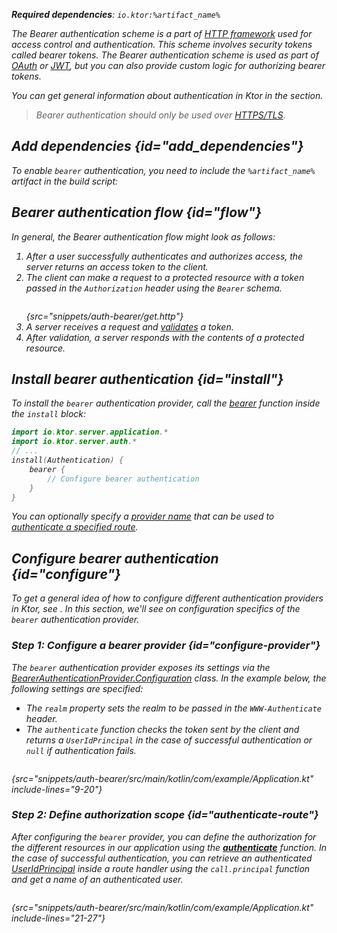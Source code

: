 [//]: # (title: Bearer authentication)

<show-structure for="chapter" depth="2"/>

<var name="artifact_name" value="ktor-server-auth"/>

<tldr>
<p>
<b>Required dependencies</b>: <code>io.ktor:%artifact_name%</code>
</p>
<var name="example_name" value="auth-bearer"/>
<include from="lib.topic" element-id="download_example"/>
<include from="lib.topic" element-id="native_server_supported"/>
</tldr>

The Bearer authentication scheme is a part of [HTTP framework](https://developer.mozilla.org/en-US/docs/Web/HTTP/Authentication) used for access control and authentication. This scheme involves security tokens called bearer tokens. The Bearer authentication scheme is used as part of [OAuth](oauth.md) or [JWT](jwt.md), but you can also provide custom logic for authorizing bearer tokens.

You can get general information about authentication in Ktor in the [](authentication.md) section.

> Bearer authentication should only be used over [HTTPS/TLS](ssl.md).

## Add dependencies {id="add_dependencies"}
To enable `bearer` authentication, you need to include the `%artifact_name%` artifact in the build script:

<include from="lib.topic" element-id="add_ktor_artifact"/>

## Bearer authentication flow {id="flow"}

In general, the Bearer authentication flow might look as follows:

1. After a user successfully authenticates and authorizes access, the server returns an access token to the client.
2. The client can make a request to a protected resource with a token passed in the `Authorization` header using the `Bearer` schema.
   ```HTTP
   ```
   {src="snippets/auth-bearer/get.http"}
3. A server receives a request and [validates](#configure) a token.
4. After validation, a server responds with the contents of a protected resource.




## Install bearer authentication {id="install"}
To install the `bearer` authentication provider, call the [bearer](https://api.ktor.io/ktor-server/ktor-server-plugins/ktor-server-auth/io.ktor.server.auth/bearer.html) function inside the `install` block:

```kotlin
import io.ktor.server.application.*
import io.ktor.server.auth.*
// ...
install(Authentication) {
    bearer {
        // Configure bearer authentication
    }
}
```

You can optionally specify a [provider name](authentication.md#provider-name) that can be used to [authenticate a specified route](#authenticate-route).

## Configure bearer authentication {id="configure"}

To get a general idea of how to configure different authentication providers in Ktor, see [](authentication.md#configure). In this section, we'll see on configuration specifics of the `bearer` authentication provider. 

### Step 1: Configure a bearer provider {id="configure-provider"}

The `bearer` authentication provider exposes its settings via the [BearerAuthenticationProvider.Configuration](https://api.ktor.io/ktor-server/ktor-server-plugins/ktor-server-auth/io.ktor.server.auth/-bearer-authentication-provider/-config/index.html) class. In the example below, the following settings are specified:
* The `realm` property sets the realm to be passed in the `WWW-Authenticate` header.
* The `authenticate` function checks the token sent by the client and returns a `UserIdPrincipal` in the case of successful authentication or `null` if authentication fails.

```kotlin
```
{src="snippets/auth-bearer/src/main/kotlin/com/example/Application.kt" include-lines="9-20"}


### Step 2: Define authorization scope {id="authenticate-route"}

After configuring the `bearer` provider, you can define the authorization for the different resources in our application using the **[authenticate](authentication.md#authenticate-route)** function. In the case of successful authentication, you can retrieve an authenticated [UserIdPrincipal](https://api.ktor.io/ktor-server/ktor-server-plugins/ktor-server-auth/io.ktor.server.auth/-user-id-principal/index.html) inside a route handler using the `call.principal` function and get a name of an authenticated user.

```kotlin
```
{src="snippets/auth-bearer/src/main/kotlin/com/example/Application.kt" include-lines="21-27"}
